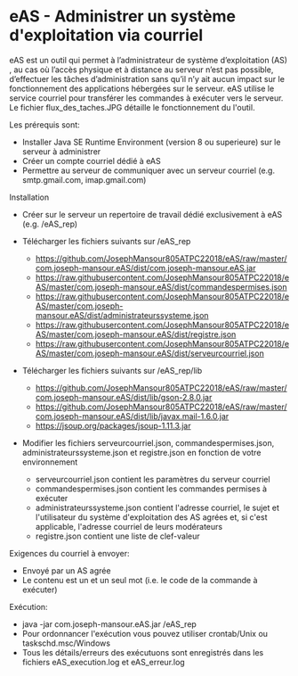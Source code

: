 # eAS - Administrer un système d'exploitation via courriel

eAS est un outil qui permet à l’administrateur de système d’exploitation (AS) , au cas où l’accès physique et à distance au serveur n’est pas possible, d’effectuer les tâches d’administration sans qu’il n’y ait aucun impact sur le fonctionnement des applications hébergées sur le serveur.
eAS utilise le service courriel pour transférer les commandes à exécuter vers le serveur. Le fichier flux_des_taches.JPG détaille le fonctionnement du l'outil.

Les prérequis sont:
- Installer Java SE Runtime Environment (version 8 ou superieure) sur le serveur à administrer
- Créer un compte courriel dédié à eAS
- Permettre au serveur de communiquer avec un serveur courriel (e.g. smtp.gmail.com, imap.gmail.com)
 
Installation
- Créer sur le serveur un repertoire de travail  dédié exclusivement à eAS (e.g. /eAS_rep)
- Télécharger les fichiers suivants sur /eAS_rep
  - https://github.com/JosephMansour805ATPC22018/eAS/raw/master/com.joseph-mansour.eAS/dist/com.joseph-mansour.eAS.jar 
  - https://raw.githubusercontent.com/JosephMansour805ATPC22018/eAS/master/com.joseph-mansour.eAS/dist/commandespermises.json
  - https://raw.githubusercontent.com/JosephMansour805ATPC22018/eAS/master/com.joseph-mansour.eAS/dist/administrateurssysteme.json
  - https://raw.githubusercontent.com/JosephMansour805ATPC22018/eAS/master/com.joseph-mansour.eAS/dist/registre.json
  - https://raw.githubusercontent.com/JosephMansour805ATPC22018/eAS/master/com.joseph-mansour.eAS/dist/serveurcourriel.json

- Télécharger les fichiers suivants sur /eAS_rep/lib
  - https://github.com/JosephMansour805ATPC22018/eAS/raw/master/com.joseph-mansour.eAS/dist/lib/gson-2.8.0.jar
  - https://github.com/JosephMansour805ATPC22018/eAS/raw/master/com.joseph-mansour.eAS/dist/lib/javax.mail-1.6.0.jar
  - https://jsoup.org/packages/jsoup-1.11.3.jar
  
- Modifier les fichiers serveurcourriel.json, commandespermises.json, administrateurssysteme.json et registre.json en fonction de votre environnement
   - serveurcourriel.json contient les paramètres du serveur courriel 
   - commandespermises.json contient les commandes permises à exécuter
   - administrateurssysteme.json contient l'adresse courriel, le sujet et l'utilisateur du système d'exploitation des AS agrées et, si c'est applicable, l'adresse courriel de leurs modérateurs
   - registre.json contient une liste de clef-valeur 
  
Exigences du courriel à envoyer:
- Envoyé par un AS agrée
- Le contenu est un et un seul mot (i.e. le code de la commande à exécuter)

Exécution:
 - java -jar com.joseph-mansour.eAS.jar /eAS_rep
 - Pour ordonnancer l'exécution vous pouvez utiliser crontab/Unix ou taskschd.msc/Windows
 - Tous les détails/erreurs des exécutuons sont enregistrés dans les fichiers eAS_execution.log et eAS_erreur.log
